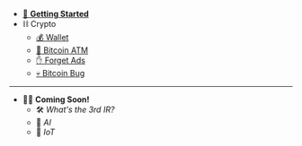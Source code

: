 * [👋 **Getting Started**](home.md)
* ⛓ Crypto
	* [💰 Wallet](wallet.md)
	* [🏧 Bitcoin ATM](atm.md)
	* [✋ Forget Ads](brave.md)
	* [💀 Bitcoin Bug](CVE-2018-17144.md)

---	
* 👩‍💻 **Coming Soon!**
	* 🛠 *What's the 3rd IR?* 
	* 🧠 *AI*
	* 🤖 *IoT*
